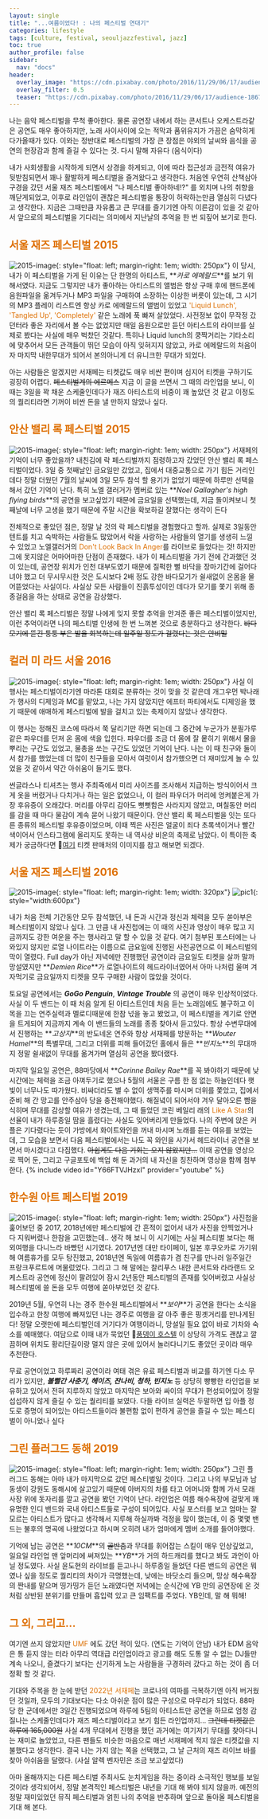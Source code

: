 ```yaml
---
layout: single
title: "...여름이었다! : 나의 페스티벌 연대기"
categories: lifestyle
tags: [culture, festival, seouljazzfestival, jazz]
toc: true
author_profile: false
sidebar:
  nav: "docs"
header:
  overlay_image: "https://cdn.pixabay.com/photo/2016/11/29/06/17/audience-1867754_1280.jpg"
  overlay_filter: 0.5
  teaser: "https://cdn.pixabay.com/photo/2016/11/29/06/17/audience-1867754_1280.jpg"
---
```


나는 음악 페스티벌을 무척 좋아한다. 물론 공연장 내에서 하는 콘서트나 오케스트라같은 공연도 매우 좋아하지만, 노래 사이사이에 오는 적막과 품위유지가 가끔은 숨막히게 다가올때가 있다. 이와는 정반대로 페스티벌의 가장 큰 장점은 야외의 날씨와 음식을 공연의 현장감과 함께 즐길 수 있다는 것. 다시 말해 자유다 (음식이다)

내가 사회생활을 시작하게 되면서 상경을 하게되고, 이에 따라 접근성과 금전적 여유가 뒷받침되면서 꽤나 활발하게 페스티벌을 즐겨왔다고 생각한다. 처음엔 우연히 산책삼아 구경을 갔던 서울 재즈 페스티벌에서 "나 페스티벌 좋아하네!?" 를 외치며 나의 취향을 깨닫게되었고, 이후로 라인업이 괜찮은 페스티벌을 통장이 허락하는만큼 열심히 다녔다고 생각한다. 지금은 그때만큼 자유롭고 큰 무대를 즐기기엔 아직 이른감이 있을 것 같아서 앞으로의 페스티벌을 기다리는 의미에서 지난날의 추억을 한 번 되짚어 보기로 한다.

## <span style="color:#DE7003">서울 재즈 페스티벌 2015</span>

![2015-image](http://seouljazz.co.kr/data/file/history/thumb-238290393_BJi27R8l_f87363f12b6ab3c147fa02d5f564c49c74f4e2b0_320x452.jpg){: style="float: left; margin-right: 1em; width: 250px"}
이 당시, 내가 이 페스티벌을 가게 된 이유는 단 한명의 아티스트, **_카로 에메랄드_**를 보기 위해서였다. 지금도 그렇지만 내가 좋아하는 아티스트의 앨범은 항상 구매 후에 핸드폰에 음원파일을 옮겨두거나 MP3 파일을 구매하여 소장하는 이상한 버릇이 있는데, 그 시기의 MP3 플레이 리스트엔 항상 카로 에메랄드의 앨범이 있었고 <span style="color:#DE7003">'Liquid Lunch', 'Tangled Up', 'Completely'</span> 같은 노래에 푹 빠져 살았었다. 사전정보 없이 무작정 갔던터라 좋은 자리에서 볼 수는 없었지만 매일 음원으로만 듣던 아티스트의 라이브를 실제로 봤다는 사실에 매우 벅찼던 것같다. 특히나 Liquid lunch의 쿵짝거리는 기타소리에 맞추어서 모든 관객들이 뛰던 모습이 아직 잊혀지지 않았고, 카로 에메랄드의 처음이자 마지막 내한무대가 되어서 본의아니게 더 유니크한 무대가 되었다.

아는 사람들은 알겠지만 서재페는 티켓값도 매우 비싼 편이며 심지어 티켓을 구하기도 굉장히 어렵다. ~~페스티벌계의 에르메스~~ 지금 이 글을 쓰면서 그 때의 라인업을 보니, 이 때는 3일을 꽉 채운 스케줄인데다가 재즈 아티스트의 비중이 꽤 높았던 것 같고 이정도의 퀄리티라면 기꺼이 비싼 돈을 낼 만하지 않았나 싶다.
<br />

## <span style="color:#DE7003">안산 밸리 록 페스티벌 2015</span>

![2015-image](https://www.thefestival.co.kr/upfile/img/2015/07/admin_1435800881.jpg){: style="float: left; margin-right: 1em; width: 250px"}
서재페의 기억이 너무 좋았을까? 내친김에 락 페스티벌까지 점령하고자 갔었던 안산 밸리 록 페스티벌이었다. 3일 중 첫째날인 금요일만 갔었고, 집에서 대중교통으로 가기 힘든 거리인데다 정말 더웠던 7월의 날씨에 3일 모두 참석 할 용기가 없었기 때문에 하루만 선택을 해서 갔던 기억이 난다. 특히 노엘 갤러거가 멤버로 있는 **_Noel Gallagher's high flying birds_**의 공연을 보고싶었기 때문에 금요일을 선택했는데, 지금 돌이켜보니 첫째날에 너무 고생을 했기 때문에 주말 시간을 확보하길 잘했다는 생각이 든다<br />

전체적으로 좋았던 점은, 정말 날 것의 락 페스티벌을 경험했다고 할까. 실제로 3일동안 텐트를 치고 숙박하는 사람들도 많았어서 락을 사랑하는 사람들의 열기를 생생히 느낄 수 있었고 노엘갤러거의 <span style="color:#DE7003">Don't Look Back In Anger</span>를 라이브로 들었다는 것! 하지만 그에 못지않은 어마어마한 단점이 존재했다. 내가 이 페스티벌을 가기 전에 간과했던 것이 있는데, 공연장 위치가 인천 대부도였기 때문에 질퍽한 뻘 바닥을 장마기간에 걸어다녀야 했고 더 무시무시한 것은 도시보다 2배 정도 강한 바다모기가 쉴새없이 온몸을 물어뜯었다는 사실이다. 사실상 모든 사람들이 진흙투성이인 데다가 모기를 쫓기 위해 종종걸음을 하는 상태로 공연을 감상했다. <br />

안산 밸리 록 페스티벌은 정말 나에게 잊지 못할 추억을 안겨준 좋은 페스티벌이었지만, 이런 추억이라면 나의 페스티벌 인생에 한 번 느껴본 것으로 충분하다고 생각한다. ~~바다모기에 뜯긴 퉁퉁 부은 발을 회복하는데 일주일 정도가 걸렸다는 것은 안비밀~~
<br />

## <span style="color:#DE7003">컬러 미 라드 서울 2016</span>

![2015-image](http://tkfile.yes24.com/upload2/PerfBlog/201603/20160309/20160309-23576_1.jpg){: style="float: left; margin-right: 1em; width: 250px"}
사실 이 행사는 페스티벌이라기엔 마라톤 대회로 분류하는 것이 맞을 것 같은데 개그우먼 박나래가 행사의 디제잉과 MC를 맡았고, 나는 가지 않았지만 에프터 파티에서도 디제잉을 했기 때문에 애매하게 페스티벌에 발을 걸치고 있는 축제이지 않았나 생각한다.

이 행사는 정해진 코스에 따라서 쭉 달리기만 하면 되는데 그 중간에 누군가가 분필가루같은 파우더를 던져 온 몸에 색을 입힌다. 파우더를 조금 더 몸에 잘 뭍히기 위해서 물을 뿌리는 구간도 있었고, 물총을 쏘는 구간도 있었던 기억이 난다. 나는 이 때 친구와 둘이서 참가를 했었는데 더 많이 친구들을 모아서 여럿이서 참가했으면 더 재미있게 놀 수 있었을 것 같아서 약간 아쉬움이 들기도 했다.

썬글라스나 티셔츠는 행사 주최즉에서 미리 사이즈를 조사해서 지급하는 방식이어서 크게 옷을 버렸거나 다치거나 하는 일은 없었으나, 이 컬러 파우더가 머리에 엉켜붙은게 가장 후유증이 오래갔다. 머리를 아무리 감아도 뻣뻣함은 사라지지 않았고, 며칠동안 머리를 감을 때 마다 물감이 계속 묻어 나왔기 때문이다. 안산 밸리 록 페스티벌을 잇는 또다른 종류의 페스티벌 후유증이었으며, 이때 찍은 사진은 얼굴이 죄다 초록색이거나 빨간색이어서 인스타그램에 올리지도 못하는 내 역사상 비운의 축제로 남았다. 이 특이한 축제가 궁금하다면 &#128205;[여기](http://ticket.yes24.com/Perf/23576) 티켓 판매처의 이미지를 참고 해보면 되겠다.
<br />

## <span style="color:#DE7003">서울 재즈 페스티벌 2016</span>

![2015-image](http://www.seouljazz.co.kr/data/file/history/thumb-238290393_je7Zv83u_452b74b243790977d472e02519629ee99bfb0f28_320x452.jpg){: style="float: left; margin-right: 1em; width: 320px"}
![pic1](/screenshots/2022-06-24-my_festival_history-pic1.jpeg){: style="width:600px"}

내가 처음 전체 기간동안 모두 참석했던, 내 돈과 시간과 정신과 체력을 모두 쏟아부은 페스티벌이지 않았나 싶다. 그 만큼 내 사진첩에는 이 때의 사진과 영상이 매우 많고 지금까지도 강한 여운을 주는 행사라고 말 할 수 있을 것 같다. 여기 첨부된 포스터에는 나와있지 않지만 로열 나이트라는 이름으로 금요일에 진행된 사전공연으로 이 페스티벌의 막이 열렸다. Full day가 아닌 저녁에만 진행했던 공연이라 금요일도 티켓을 살까 말까 망설였지만 **_Demien Rice_**가 로열나이트의 헤드라이너였어서 아마 나처럼 울며 겨자먹기로 금요일까지 티켓을 모두 구매한 사람이 많았을 것이다.

토요일 공연에서는 **_GoGo Penguin_**, **_Vintage Trouble_** 의 공연이 매우 인상적이었다. 사실 이 두 밴드는 이 때 처음 알게 된 아티스트인데 처음 듣는 노래임에도 불구하고 이목을 끄는 연주실력과 멜로디때문에 한참 넋을 놓고 봤었고, 이 페스티벌을 계기로 안면을 트게되어 지금까지 계속 이 밴드들의 노래를 종종 찾아서 듣고있다. 항상 수변무대에서 진행하는 **_고상지_**의 반도네온 연주와 항상 서재페를 방문하는 **_Wouter Hamel_**의 특별무대, 그리고 더위를 피해 들어갔던 홀에서 들은 **_빈지노_**의 무대까지 정말 쉴새없이 무대를 옮겨가며 열심히 공연을 봤더랬다.

마지막 일요일 공연은, 88마당에서 **_Corinne Bailey Rae_**를 꼭 봐야하기 때문에 낮 시간에는 체력을 조금 아껴두기로 했으나 5월의 서울은 구름 한 점 없는 하늘인데다 햇빛이 너무나도 따가웠다. 비싸더라도 별 수 없이 생맥주를 마시며 더위를 쫓았고, 집에서 준비 해 간 망고를 안주삼아 당을 충전해야했다. 해질녘이 되어서야 겨우 달아오른 뺨을 식히며 무대를 감상할 여유가 생겼는데, 그 때 들었던 코린 베일리 래의 <span style="color:#DE7003">Like A Star</span>의 선율이 내가 하루종일 땀을 흘렸다는 사실도 잊어버리게 만들었다. 나의 주변에 앉은 커플은 기다렸다는 듯이 가방에서 화이트와인을 꺼내 마시며 노래를 듣는 여유를 보였는데, 그 모습을 보면서 다음 페스티벌에서는 나도 꼭 와인을 사가서 헤드라이너 공연을 보면서 마시겠다고 다짐했다.
~~아쉽게도 다음 기회는 오지 않았지만...~~
이때 공연을 영상으로 찍어 둔, 그리고 구글포토에 백업 해 둔 과거의 내 자신을 칭찬하며 영상을 함께 첨부한다.
{% include video id="Y66FTVJHzxI" provider="youtube" %}

## <span style="color:#DE7003">한수원 아트 페스티벌 2019</span>

![2015-image](https://gfcorp.co.kr/gf-portfolio/2019/hafesta/hafesta-00.jpg){: style="float: left; margin-right: 1em; width: 250px"}
사진첩을 훑어보던 중 2017, 2018년에만 페스티벌에 간 흔적이 없어서 내가 사진을 안찍었거나 다 지워버렸나 한참을 고민했는데.. 생각 해 보니 이 시기에는 사실 페스티벌 보다는 해외여행을 다니느라 바빴던 시기였다. 2017년엔 대만 타이페이, 일본 후쿠오카로 가기위해 여름휴가를 모두 탕진했고, 2018년엔 독일에 여름휴가 겸 친구를 만나러 일주일간 프랑크푸르트에 머물렀었다. 그리고 그 해 말에는 찰리푸스 내한 콘서트와 라라랜드 오케스트라 공연에 정신이 팔려있어 잠시 2년동안 페스티벌의 존재를 잊어버렸고 사실상 페스티벌에 쓸 돈을 모두 여행에 쏟아부었던 것 같다.

2019년 5월, 우연히 나는 경주 한수원 페스티벌에서 **_보아_**가 공연을 한다는 소식을 입수하고 한창 여행에 빠져있던 나는 경주로 여행을 갈 아주 좋은 핑곗거리를 만나게된다! 정말 오랫만에 페스티벌인데 거기다가 여행이라니, 망설일 필요 없이 바로 기차와 숙소를 예매했다. 여담으로 이때 내가 묵었던 &#128205;[풍뎅이 호스텔](https://blog.naver.com/thepiace) 이 상당히 가격도 괜찮고 깔끔하며 위치도 황리단길이랑 멀지 않은 곳에 있어서 놀러다니기도 좋았던 곳이라 매우 추천한다.

무료 공연이었고 하루짜리 공연이라 여태 겪은 유료 페스티벌과 비교를 하기엔 다소 무리가 있지만, **_볼빨간 사춘기, 헤이즈, 잔나비, 청하, 빈지노_** 등 상당히 빵빵한 라인업을 보유하고 있어서 전혀 지루하지 않았고 마지막은 보아와 싸이의 무대가 편성되어있어 정말 섭섭하지 않게 즐길 수 있는 퀄리티를 보였다. 다들 라이브 실력은 두말하면 입 아플 정도로 증명이 되어있는 아티스트들이라 불편함 없이 편하게 공연을 즐길 수 있는 페스티벌이 아니었나 싶다

## <span style="color:#DE7003">그린 플러그드 동해 2019</span>

![2015-image](https://www.pressian.com/data/photos/cdn/20190729/art_1563412500.jpg){: style="float: left; margin-right: 1em; width: 250px"}
그린 플러그드 동해는 아마 내가 마지막으로 갔던 페스티벌일 것이다. 그리고 나의 부모님과 남동생이 강원도 동해시에 살고있기 때문에 아버지의 차를 타고 어머니와 함께 가서 모래사장 위에 돗자리를 깔고 공연을 봤던 기억이 난다. 라인업은 여름 해수욕장에 걸맞게 꽤 유명한 인디 밴드와 국내 아티스트들로 구성이 되어있다. 사실 포스터를 보고 엄마는 잘 모르는 아티스트가 많다고 생각해서 지루해 하실까봐 걱정을 많이 했는데, 이 중 몇몇 밴드는 불후의 명곡에 나왔었다고 하시며 오히려 내가 엄마에게 멤버 소개를 들어야했다.

기억에 남는 공연은 **_10CM_**의 ~~골반춤~~과 무대를 휘어잡는 스킬이 매우 인상깊었고, 일요일 라인업 맨 앞머리에 써져있는 **_YB_**가 거의 하드캐리를 했다고 봐도 과언이 아닐 정도였다. 사실 윤도현의 라이브를 듣고나니 하루종일 들었던 다른 밴드의 공연은 뭐였나 싶을 정도로 퀄리티의 차이가 극명했는데, 낮에는 바닷소리 들으며, 망상 해수욕장의 짠내를 맡으며 띵가띵가 듣던 노래였다면 저녁에는 순식간에 YB 만의 공연장에 온 것 처럼 상반된 분위기를 만들며 흡입력 있고 큰 임팩트를 주었다. YB인데, 말 해 뭐해!

## <span style="color:#DE7003">그 외, 그리고...</span>

여기엔 쓰지 않았지만 <span style="color:#DE7003">UMF</span> 에도 갔던 적이 있다. (연도는 기억이 안남) 내가 EDM 음악은 통 듣지 않는 터라 아무리 역대급 라인업이라고 광고를 해도 도통 알 수 없는 DJ들만 계속 나오니, 즐겼다기 보다는 신기하게 노는 사람들을 구경하러 갔다고 하는 것이 좀 더 정확 할 것 같다.

기대와 주목을 한 눈에 받던 <span style="color:#DE7003">2022년 서재페</span>는 코로나의 여파를 극복하기엔 아직 버거웠던 것일까, 모두의 기대보다는 다소 아쉬운 점이 많은 구성으로 마무리가 되었다. 88마당 한 군데에서만 3일간 진행되었으며 하루에 5팀의 아티스트만 공연을 하므로 엄청 감질나는 스케줄인데다가 재즈 페스티벌이라고 보기 힘든 라인업까지... ~~그런데 티켓값은 하루에 165,000원~~ 사실 4개 무대에서 진행을 했던 과거에는 여기저기 무대를 찾아다니는 재미로 놀았었고, 다른 팬들도 비슷한 마음으로 매년 서재페에 적지 않은 티켓값을 지불했다고 생각한다. 결국 나는 가지 않는 쪽을 선택했고, 그 날 근처의 재즈 라이브 바를 찾아 아쉬움을 달랬다. (사실 알렉 벤자민은 조금 보고싶었다)

아마 올해까지는 다른 페스티벌 주최사도 눈치게임을 하는 중이라 소극적인 행보를 보일것이라 생각되어서, 정말 본격적인 페스티벌은 내년을 기대 해 봐야 되지 않을까. 예전의 정말 재미있었던 뮤직 페스티벌과 얽힌 나의 추억을 반추하며 앞으로 돌아올 페스티벌을 기대 해 본다.
